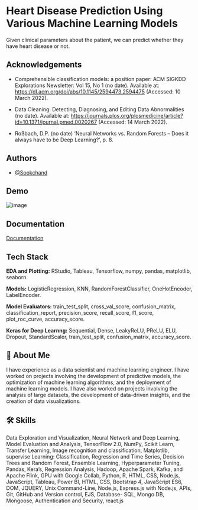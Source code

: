 
# Heart Disease Prediction Using Various Machine Learning Models

Given clinical parameters about the patient, we can predict whether they have heart disease or not.


## Acknowledgements

- Comprehensible classification models: a position paper: ACM SIGKDD Explorations Newsletter: Vol 15, No 1 (no date). Available at: https://dl.acm.org/doi/abs/10.1145/2594473.2594475 (Accessed: 10 March 2022).

- Data Cleaning: Detecting, Diagnosing, and Editing Data Abnormalities (no date). Available at: https://journals.plos.org/plosmedicine/article?id=10.1371/journal.pmed.0020267 (Accessed: 14 March 2022).

- Roßbach, D.P. (no date) ‘Neural Networks vs. Random Forests – Does it always have to be Deep Learning?’, p. 8.

## Authors

- [@Sookchand](https://github.com/Sookchand)


## Demo


![image](https://user-images.githubusercontent.com/34344439/209852536-c0286580-1a23-4ae2-b22c-4f5ba333928e.png)



## Documentation

[Documentation](https://github.com/Sookchand/Heart-Disease-Prediction/blob/main/Heart%20Disease%20Prediction%20Report.pdf)


## Tech Stack

**EDA and Plotting:** RStudio, Tableau, Tensorflow, numpy, pandas, matplotlib, seaborn.

**Models:** LogisticRegression, KNN, RandomForestClassifier, OneHotEncoder, LabelEncoder.

**Model Evaluators:** train_test_split, cross_val_score, confusion_matrix, classification_report, precision_score, recall_score, f1_score, plot_roc_curve, accuracy_score.

**Keras for Deep Learnng:** Sequential, Dense, LeakyReLU, PReLU, ELU, Dropout, StandardScaler, train_test_split, confusion_matrix, accuracy_score.


## 🚀 About Me
I have experience as a data scientist and machine learning engineer. I have worked on
projects involving the development of predictive models, the optimization of machine
learning algorithms, and the deployment of machine learning models. I have also worked on
projects involving the analysis of large datasets, the development of data-driven insights,
and the creation of data visualizations.

## 🛠 Skills
Data Exploration and Visualization, Neural Network and Deep Learning, Model Evaluation
and Analysis, TensorFlow 2.0, NumPy, Scikit Learn, Transfer Learning, Image recognition and
classification, Matplotlib, supervise Learning: Classification, Regression and Time Series,
Decision Trees and Random Forest, Ensemble Learning, Hyperparameter Tuning, Pandas,
Kera’s, Regression Analysis, Hadoop, Apache Spark, Kafka, and Apache Flink, GPU with
Google Collab, Python, R, HTML, CSS, Node.js, JavaScript, Tableau, Power BI, HTML, CSS,
Bootstrap 4, JavaScript ES6, DOM, JQUERY, Unix Command-Line, Node.js, Express.js with Node.js,
APIs, Git, GitHub and Version control, EJS, Database- SQL, Mongo DB, Mongoose, Authentication and
Security, react.js
